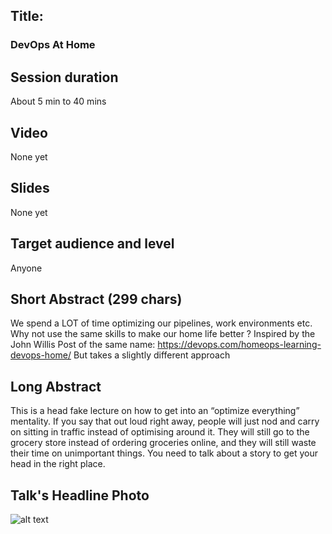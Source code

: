 ## Title: 
### DevOps At Home

## Session duration

About 5 min to 40 mins

## Video

None yet

## Slides

None yet

## Target audience and level

Anyone

## Short Abstract (299 chars)

We spend a LOT of time optimizing our pipelines, work environments etc. Why not use the same skills to make our home life better ? 
Inspired by the John Willis Post of the same name: https://devops.com/homeops-learning-devops-home/ But takes a slightly different approach

## Long Abstract

This is a head fake lecture on how to get into an “optimize everything” mentality. If you say that out loud right away, people will just nod and carry on sitting in traffic instead of optimising around it. They will still go to the grocery store instead of ordering groceries online, and they will still waste their time on unimportant things. You need to talk about a story to get your head in the right place.

## Talk's Headline Photo

![alt text]( "None")
